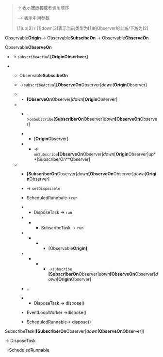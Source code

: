 >-> 表示被嵌套或者调用顺序
>
> --> 表示中间参数
>
> [1]up[2] / [1]down[2]表示当前类型为[1]的Observer的上游/下游为[2]

Observable**Origin** -> Observable**SubscibeOn** -> Observable**ObserveOn** 

Observable**ObserveOn** 

- -> `subscribeActual`**[OriginObserbver]**

- - Observable**SubscibeOn**

  - ->`subscribeActual`**[ObserveOn**Observer]_down_[**Origin**Observer]

  - - **[ObserveOn**Observer]_down_[**Origin**Observer]

  - - ->`onSubscribe`**[SubscriberOn**Observer]_down_**[ObserveOn**Observer]

    - - [**Origin**Observer] 
    - - -> `onSubscribe`**[ObserveOn**Observer]_down_[**Origin**Observer]up**[SubscriberOn**Observer]

  - - **[SubscriberOn**Observer]_down_**[ObserveOn**Observer]_down_[**Origin**Observer]
    - -> `setDisposable`

    - ScheduledRunnbale->`run`

    - - DisposeTask -> `run`
    - - - SubscribeTask -> `run`
    - - - - [Observable**Origin]** 
    - - - - ->`subscribe` **[SubscriberOn**Observer]_down_**[ObserveOn**Observer]_down_[**Origin**Observer]
    - ...
    - - DisposeTask -> dispose()
    - EventLoopWorker ->dispose()
    - ScheduledRunnable-> dispose()



SubscribeTask(**[SubscriberOn**Observer]_down_**[ObserveOn**Observer])

-> DisposeTask

->ScheduledRunnable


